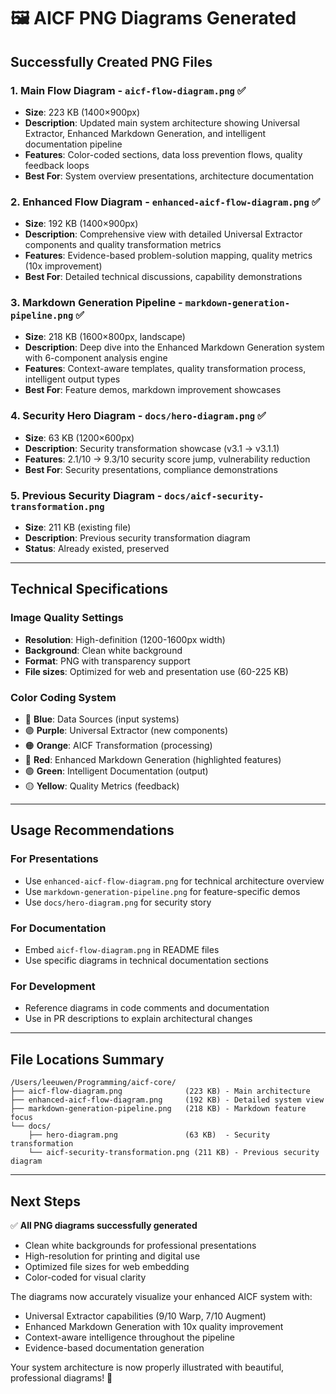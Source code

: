 # 🖼️ AICF PNG Diagrams Generated

## Successfully Created PNG Files

### 1. **Main Flow Diagram** - `aicf-flow-diagram.png` ✅
- **Size**: 223 KB (1400×900px)
- **Description**: Updated main system architecture showing Universal Extractor, Enhanced Markdown Generation, and intelligent documentation pipeline
- **Features**: Color-coded sections, data loss prevention flows, quality feedback loops
- **Best For**: System overview presentations, architecture documentation

### 2. **Enhanced Flow Diagram** - `enhanced-aicf-flow-diagram.png` ✅ 
- **Size**: 192 KB (1400×900px)
- **Description**: Comprehensive view with detailed Universal Extractor components and quality transformation metrics
- **Features**: Evidence-based problem-solution mapping, quality metrics (10x improvement)
- **Best For**: Detailed technical discussions, capability demonstrations

### 3. **Markdown Generation Pipeline** - `markdown-generation-pipeline.png` ✅
- **Size**: 218 KB (1600×800px, landscape)
- **Description**: Deep dive into the Enhanced Markdown Generation system with 6-component analysis engine
- **Features**: Context-aware templates, quality transformation process, intelligent output types
- **Best For**: Feature demos, markdown improvement showcases

### 4. **Security Hero Diagram** - `docs/hero-diagram.png` ✅
- **Size**: 63 KB (1200×600px)
- **Description**: Security transformation showcase (v3.1 → v3.1.1)
- **Features**: 2.1/10 → 9.3/10 security score jump, vulnerability reduction
- **Best For**: Security presentations, compliance demonstrations

### 5. **Previous Security Diagram** - `docs/aicf-security-transformation.png` 
- **Size**: 211 KB (existing file)
- **Description**: Previous security transformation diagram
- **Status**: Already existed, preserved

---

## Technical Specifications

### Image Quality Settings
- **Resolution**: High-definition (1200-1600px width)
- **Background**: Clean white background
- **Format**: PNG with transparency support
- **File sizes**: Optimized for web and presentation use (60-225 KB)

### Color Coding System
- 🔵 **Blue**: Data Sources (input systems)
- 🟣 **Purple**: Universal Extractor (new components)
- 🟠 **Orange**: AICF Transformation (processing)
- 🔴 **Red**: Enhanced Markdown Generation (highlighted features)
- 🟢 **Green**: Intelligent Documentation (output)
- 🟡 **Yellow**: Quality Metrics (feedback)

---

## Usage Recommendations

### For **Presentations**
- Use `enhanced-aicf-flow-diagram.png` for technical architecture overview
- Use `markdown-generation-pipeline.png` for feature-specific demos
- Use `docs/hero-diagram.png` for security story

### For **Documentation**
- Embed `aicf-flow-diagram.png` in README files
- Use specific diagrams in technical documentation sections

### For **Development**
- Reference diagrams in code comments and documentation
- Use in PR descriptions to explain architectural changes

---

## File Locations Summary

```
/Users/leeuwen/Programming/aicf-core/
├── aicf-flow-diagram.png              (223 KB) - Main architecture
├── enhanced-aicf-flow-diagram.png     (192 KB) - Detailed system view  
├── markdown-generation-pipeline.png   (218 KB) - Markdown feature focus
└── docs/
    ├── hero-diagram.png               (63 KB)  - Security transformation
    └── aicf-security-transformation.png (211 KB) - Previous security diagram
```

---

## Next Steps

✅ **All PNG diagrams successfully generated**
- Clean white backgrounds for professional presentations
- High-resolution for printing and digital use
- Optimized file sizes for web embedding
- Color-coded for visual clarity

The diagrams now accurately visualize your enhanced AICF system with:
- Universal Extractor capabilities (9/10 Warp, 7/10 Augment)
- Enhanced Markdown Generation with 10x quality improvement  
- Context-aware intelligence throughout the pipeline
- Evidence-based documentation generation

Your system architecture is now properly illustrated with beautiful, professional diagrams! 🚀